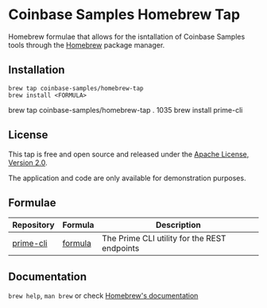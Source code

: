 # Coinbase Samples Homebrew Tap

Homebrew formulae that allows for the isntallation of Coinbase Samples tools through the [Homebrew](https://brew.sh/) package manager.

## Installation

```
brew tap coinbase-samples/homebrew-tap
brew install <FORMULA>
```

 brew tap coinbase-samples/homebrew-tap .
 1035  brew install prime-cli

## License

This tap is free and open source and released under the [Apache License, Version 2.0](LICENSE).

The application and code are only available for demonstration purposes.

## Formulae

| Repository | Formula | Description |
| ---------- | ------- | ----------- |
| [prime-cli](https://github.com/coinbase-samples/prime-cli) | [formula](Formula/prime-cli.rb) | The Prime CLI utility for the REST endpoints |

## Documentation

`brew help`, `man brew` or check [Homebrew's documentation](https://docs.brew.sh/)
